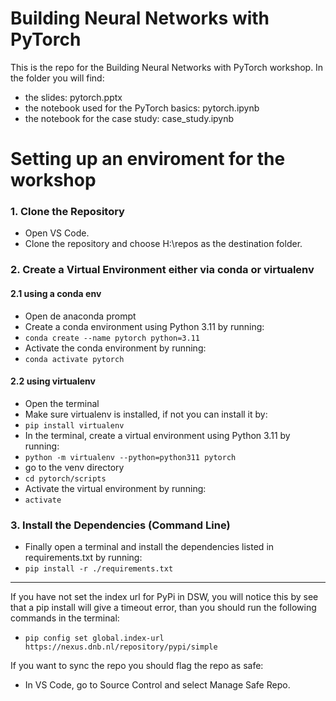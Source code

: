 # Building Neural Networks with PyTorch
This is the repo for the Building Neural Networks with PyTorch workshop. In the folder you will find:
- the slides: pytorch.pptx
- the notebook used for the PyTorch basics: pytorch.ipynb
- the notebook for the case study: case_study.ipynb

# Setting up an enviroment for the workshop
### 1. Clone the Repository
-	Open VS Code.
-	Clone the repository and choose H:\repos as the destination folder.
### 2. Create a Virtual Environment either via conda or virtualenv
#### 2.1 using a conda env
-   Open de anaconda prompt
-	Create a conda environment using Python 3.11 by running:
- `conda create --name pytorch python=3.11`
-	Activate the conda environment by running:
- `conda activate pytorch`
#### 2.2 using virtualenv
-	Open the terminal
-   Make sure virtualenv is installed, if not you can install it by:
- `pip install virtualenv`
-	In the terminal, create a virtual environment using Python 3.11 by running:
- `python -m virtualenv --python=python311 pytorch`
-   go to the venv directory
- `cd pytorch/scripts`
-	Activate the virtual environment by running:
- `activate`
### 3. Install the Dependencies (Command Line)
-	Finally open a terminal and install the dependencies listed in requirements.txt by running:
- `pip install -r ./requirements.txt`


***

If you have not set the index url for PyPi in DSW, you will notice this by see that a pip install will give a timeout error, than you should run the following commands in the terminal:

- `pip config set global.index-url https://nexus.dnb.nl/repository/pypi/simple`


If you want to sync the repo you should flag the repo as safe:
-	In VS Code, go to Source Control and select Manage Safe Repo.
